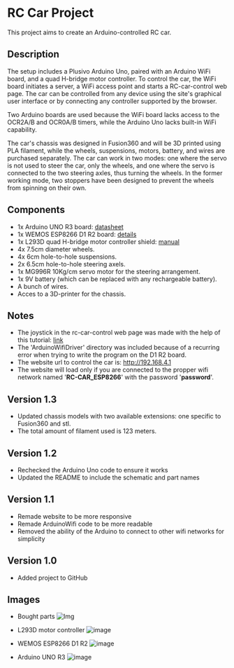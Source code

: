 # RC Car Project

This project aims to create an Arduino-controlled RC car.

## Description

The setup includes a Plusivo Arduino Uno, paired with an Arduino WiFi board, and a quad H-bridge motor controller. To control the car, the WiFi board initiates a server, a WiFi access point and starts a RC-car-control web page. The car can be controlled from any device using the site's graphical user interface or by connecting any controller supported by the browser.

Two Arduino boards are used because the WiFi board lacks access to the OCR2A/B and OCR0A/B timers, while the Arduino Uno lacks built-in WiFi capability.

The car's chassis was designed in Fusion360 and will be 3D printed using PLA filament, while the wheels, suspensions, motors, battery, and wires are purchased separately. The car can work in two modes: one where the servo is not used to steer the car, only the wheels, and one where the servo is connected to the two steering axles, thus turning the wheels. In the former working mode, two stoppers have been designed to prevent the wheels from spinning on their own.

## Components
- 1x Arduino UNO R3 board: [datasheet](https://docs.arduino.cc/resources/datasheets/A000066-datasheet.pdf)
- 1x WEMOS ESP8266 D1 R2 board: [details](https://wiki.geekworm.com/WEMOS_ESP8266_D1_R2_V2.1)
- 1x L293D quad H-bridge motor controller shield: [manual](https://cdn-learn.adafruit.com/downloads/pdf/adafruit-motor-shield.pdf)
- 4x 7.5cm diameter wheels.
- 4x 6cm hole-to-hole suspensions.
- 2x 6.5cm hole-to-hole steering axels.
- 1x MG996R 10Kg/cm servo motor for the steering arrangement.
- 1x 9V battery (which can be replaced with any rechargeable battery).
- A bunch of wires.
- Acces to a 3D-printer for the chassis.

## Notes
- The joystick in the rc-car-control web page was made with the help of this tutorial: [link](https://www.instructables.com/Making-a-Joystick-With-HTML-pure-JavaScript/)
- The 'ArduinoWifiDriver' directory was included because of a recurring error when trying to write the program on the D1 R2 board.
- The website url to control the car is: http://192.168.4.1
- The website will load only if you are connected to the propper wifi network named '**RC-CAR_ESP8266**' with the password '**password**'.

## Version 1.3
- Updated chassis models with two available extensions: one specific to Fusion360 and stl.
- The total amount of filament used is 123 meters.

## Version 1.2
- Rechecked the Arduino Uno code to ensure it works
- Updated the README to include the schematic and part names

## Version 1.1
- Remade website to be more responsive
- Remade ArduinoWifi code to be more readable
- Removed the ability of the Arduino to connect to other wifi networks for simplicity

## Version 1.0
- Added project to GitHub

## Images
- Bought parts
![Img](https://github.com/AndreiBertescu/RC-car/assets/126001291/dbc102bd-0316-42f4-a8c7-17943650daa4)

- L293D motor controller
![image](https://github.com/AndreiBertescu/RC-car/assets/126001291/840d33b0-4b84-4b96-a6c2-4b503885e220)

- WEMOS ESP8266 D1 R2
![image](https://github.com/AndreiBertescu/RC-car/assets/126001291/7cb64203-c317-41ef-842d-d271aaec2f35)

- Arduino UNO R3
![image](https://github.com/AndreiBertescu/RC-car/assets/126001291/827fd8d9-7ad5-4c6d-983e-48532b179a33)


